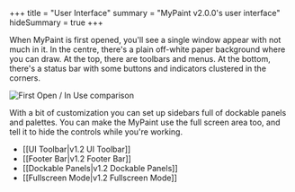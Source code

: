 +++
title = "User Interface"
summary = "MyPaint v2.0.0's user interface"
hideSummary = true
+++

When MyPaint is first opened, you'll see a single window appear with not much in
it. In the centre, there's a plain off-white paper background where you can draw.
At the top, there are toolbars and menus. At the bottom, there's a status bar with
some buttons and indicators clustered in the corners.

![First Open / In Use comparison](https://cloud.githubusercontent.com/assets/61299/12079583/60843502-b236-11e5-8ecc-36bad8507890.png)

With a bit of customization you can set up sidebars full of dockable panels and
palettes. You can make the MyPaint use the full screen area too, and tell it to
hide the controls while you're working.

* [[UI Toolbar|v1.2 UI Toolbar]]
* [[Footer Bar|v1.2 Footer Bar]]
* [[Dockable Panels|v1.2 Dockable Panels]]
* [[Fullscreen Mode|v1.2 Fullscreen Mode]]
